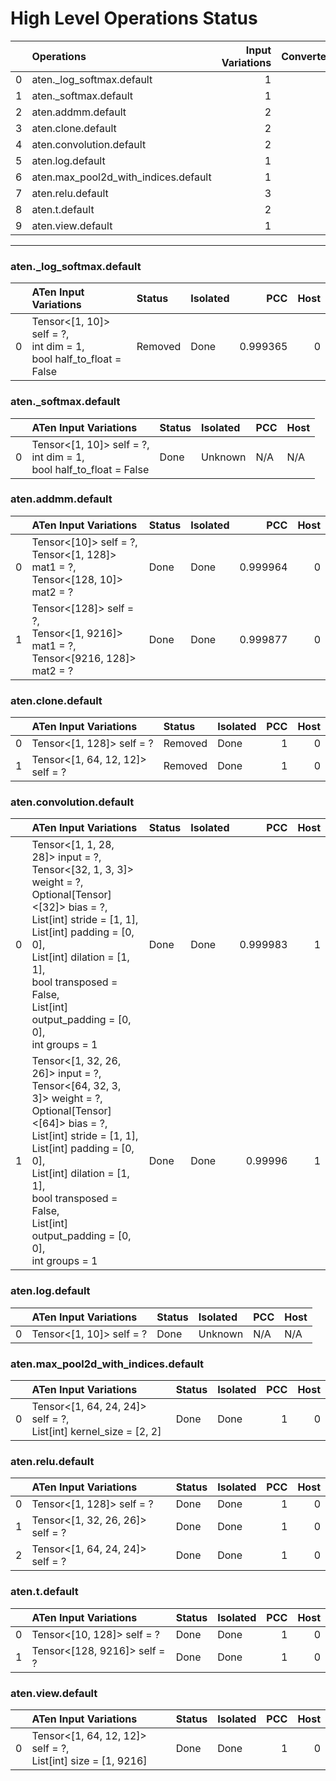 # High Level Operations Status
|    | Operations                           |   Input Variations |   Converted |   Removed |   Fallback | Completed   |   Score |
|---:|:-------------------------------------|-------------------:|------------:|----------:|-----------:|:------------|--------:|
|  0 | aten._log_softmax.default            |                  1 |           0 |         1 |          0 | ✅          |       1 |
|  1 | aten._softmax.default                |                  1 |           1 |         0 |          0 | ✅          |       1 |
|  2 | aten.addmm.default                   |                  2 |           2 |         0 |          0 | ✅          |       1 |
|  3 | aten.clone.default                   |                  2 |           0 |         2 |          0 | ✅          |       1 |
|  4 | aten.convolution.default             |                  2 |           2 |         0 |          0 | ✅          |       1 |
|  5 | aten.log.default                     |                  1 |           1 |         0 |          0 | ✅          |       1 |
|  6 | aten.max_pool2d_with_indices.default |                  1 |           1 |         0 |          0 | ✅          |       1 |
|  7 | aten.relu.default                    |                  3 |           3 |         0 |          0 | ✅          |       1 |
|  8 | aten.t.default                       |                  2 |           2 |         0 |          0 | ✅          |       1 |
|  9 | aten.view.default                    |                  1 |           1 |         0 |          0 | ✅          |       1 |
***
### aten._log_softmax.default
|    | ATen Input Variations                                                   | Status   | Isolated   |      PCC |   Host |
|---:|:------------------------------------------------------------------------|:---------|:-----------|---------:|-------:|
|  0 | Tensor<[1, 10]> self = ?,<br>int dim = 1,<br>bool half_to_float = False | Removed  | Done       | 0.999365 |      0 |
### aten._softmax.default
|    | ATen Input Variations                                                   | Status   | Isolated   | PCC   | Host   |
|---:|:------------------------------------------------------------------------|:---------|:-----------|:------|:-------|
|  0 | Tensor<[1, 10]> self = ?,<br>int dim = 1,<br>bool half_to_float = False | Done     | Unknown    | N/A   | N/A    |
### aten.addmm.default
|    | ATen Input Variations                                                                  | Status   | Isolated   |      PCC |   Host |
|---:|:---------------------------------------------------------------------------------------|:---------|:-----------|---------:|-------:|
|  0 | Tensor<[10]> self = ?,<br>Tensor<[1, 128]> mat1 = ?,<br>Tensor<[128, 10]> mat2 = ?     | Done     | Done       | 0.999964 |      0 |
|  1 | Tensor<[128]> self = ?,<br>Tensor<[1, 9216]> mat1 = ?,<br>Tensor<[9216, 128]> mat2 = ? | Done     | Done       | 0.999877 |      0 |
### aten.clone.default
|    | ATen Input Variations            | Status   | Isolated   |   PCC |   Host |
|---:|:---------------------------------|:---------|:-----------|------:|-------:|
|  0 | Tensor<[1, 128]> self = ?        | Removed  | Done       |     1 |      0 |
|  1 | Tensor<[1, 64, 12, 12]> self = ? | Removed  | Done       |     1 |      0 |
### aten.convolution.default
|    | ATen Input Variations                                                                                                                                                                                                                                                                         | Status   | Isolated   |      PCC |   Host |
|---:|:----------------------------------------------------------------------------------------------------------------------------------------------------------------------------------------------------------------------------------------------------------------------------------------------|:---------|:-----------|---------:|-------:|
|  0 | Tensor<[1, 1, 28, 28]> input = ?,<br>Tensor<[32, 1, 3, 3]> weight = ?,<br>Optional[Tensor]<[32]> bias = ?,<br>List[int] stride = [1, 1],<br>List[int] padding = [0, 0],<br>List[int] dilation = [1, 1],<br>bool transposed = False,<br>List[int] output_padding = [0, 0],<br>int groups = 1   | Done     | Done       | 0.999983 |      1 |
|  1 | Tensor<[1, 32, 26, 26]> input = ?,<br>Tensor<[64, 32, 3, 3]> weight = ?,<br>Optional[Tensor]<[64]> bias = ?,<br>List[int] stride = [1, 1],<br>List[int] padding = [0, 0],<br>List[int] dilation = [1, 1],<br>bool transposed = False,<br>List[int] output_padding = [0, 0],<br>int groups = 1 | Done     | Done       | 0.99996  |      1 |
### aten.log.default
|    | ATen Input Variations    | Status   | Isolated   | PCC   | Host   |
|---:|:-------------------------|:---------|:-----------|:------|:-------|
|  0 | Tensor<[1, 10]> self = ? | Done     | Unknown    | N/A   | N/A    |
### aten.max_pool2d_with_indices.default
|    | ATen Input Variations                                               | Status   | Isolated   |   PCC |   Host |
|---:|:--------------------------------------------------------------------|:---------|:-----------|------:|-------:|
|  0 | Tensor<[1, 64, 24, 24]> self = ?,<br>List[int] kernel_size = [2, 2] | Done     | Done       |     1 |      0 |
### aten.relu.default
|    | ATen Input Variations            | Status   | Isolated   |   PCC |   Host |
|---:|:---------------------------------|:---------|:-----------|------:|-------:|
|  0 | Tensor<[1, 128]> self = ?        | Done     | Done       |     1 |      0 |
|  1 | Tensor<[1, 32, 26, 26]> self = ? | Done     | Done       |     1 |      0 |
|  2 | Tensor<[1, 64, 24, 24]> self = ? | Done     | Done       |     1 |      0 |
### aten.t.default
|    | ATen Input Variations        | Status   | Isolated   |   PCC |   Host |
|---:|:-----------------------------|:---------|:-----------|------:|-------:|
|  0 | Tensor<[10, 128]> self = ?   | Done     | Done       |     1 |      0 |
|  1 | Tensor<[128, 9216]> self = ? | Done     | Done       |     1 |      0 |
### aten.view.default
|    | ATen Input Variations                                           | Status   | Isolated   |   PCC |   Host |
|---:|:----------------------------------------------------------------|:---------|:-----------|------:|-------:|
|  0 | Tensor<[1, 64, 12, 12]> self = ?,<br>List[int] size = [1, 9216] | Done     | Done       |     1 |      0 |

